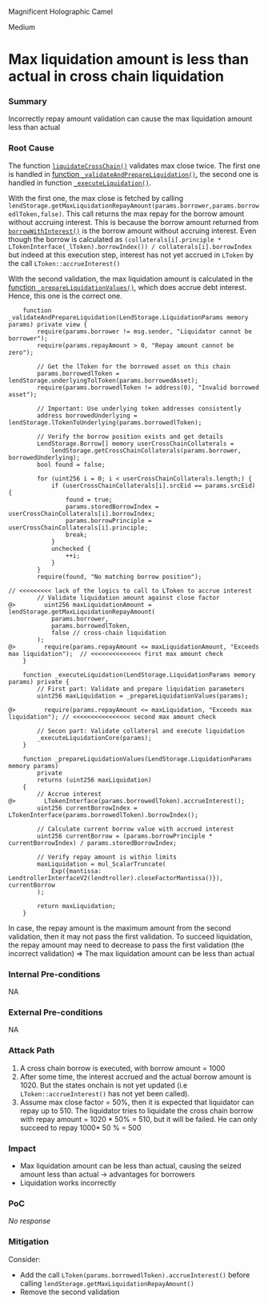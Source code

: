 Magnificent Holographic Camel

Medium

# Max liquidation amount is less than actual in cross chain liquidation

### Summary

Incorrectly repay amount validation can cause the max liquidation amount less than actual

### Root Cause

The function [`liquidateCrossChain()`](https://github.com/sherlock-audit/2025-05-lend-audit-contest/blob/main/Lend-V2/src/LayerZero/CrossChainRouter.sol#L172) validates max close twice. The first one is handled in [function `_validateAndPrepareLiquidation()`](https://github.com/sherlock-audit/2025-05-lend-audit-contest/blob/main/Lend-V2/src/LayerZero/CrossChainRouter.sol#L197-L233), the second one is handled in function [`_executeLiquidation()`](https://github.com/sherlock-audit/2025-05-lend-audit-contest/blob/main/Lend-V2/src/LayerZero/CrossChainRouter.sol#L235C14-L239).

With the first one, the max close is fetched by calling `lendStorage.getMaxLiquidationRepayAmount(params.borrower,params.borrowedlToken,false)`. This call returns the max repay for the borrow amount without accruing interest. This is because the borrow amount returned from [`borrowWithInterest()`](https://github.com/sherlock-audit/2025-05-lend-audit-contest/blob/main/Lend-V2/src/LayerZero/LendStorage.sol#L478C14-L503) is the borrow amount without accruing interest. Even though the borrow is calculated as `(collaterals[i].principle * LTokenInterface(_lToken).borrowIndex()) / collaterals[i].borrowIndex` but indeed at this execution step, interest has not yet accrued in `LToken` by the call `LToken::accrueInterest()`

With the second validation, the max liquidation amount is calculated in the [function `_prepareLiquidationValues()`](https://github.com/sherlock-audit/2025-05-lend-audit-contest/blob/main/Lend-V2/src/LayerZero/CrossChainRouter.sol#L245-L262), which does accrue debt interest. Hence, this one is the correct one.

```solidity
    function _validateAndPrepareLiquidation(LendStorage.LiquidationParams memory params) private view {
        require(params.borrower != msg.sender, "Liquidator cannot be borrower");
        require(params.repayAmount > 0, "Repay amount cannot be zero");

        // Get the lToken for the borrowed asset on this chain
        params.borrowedlToken = lendStorage.underlyingTolToken(params.borrowedAsset);
        require(params.borrowedlToken != address(0), "Invalid borrowed asset");

        // Important: Use underlying token addresses consistently
        address borrowedUnderlying = lendStorage.lTokenToUnderlying(params.borrowedlToken);

        // Verify the borrow position exists and get details
        LendStorage.Borrow[] memory userCrossChainCollaterals =
            lendStorage.getCrossChainCollaterals(params.borrower, borrowedUnderlying);
        bool found = false;

        for (uint256 i = 0; i < userCrossChainCollaterals.length;) {
            if (userCrossChainCollaterals[i].srcEid == params.srcEid) {
                found = true;
                params.storedBorrowIndex = userCrossChainCollaterals[i].borrowIndex;
                params.borrowPrinciple = userCrossChainCollaterals[i].principle;
                break;
            }
            unchecked {
                ++i;
            }
        }
        require(found, "No matching borrow position");

// <<<<<<<<< lack of the logics to call to LToken to accrue interest
        // Validate liquidation amount against close factor
@>        uint256 maxLiquidationAmount = lendStorage.getMaxLiquidationRepayAmount(
            params.borrower,
            params.borrowedlToken,
            false // cross-chain liquidation
        );
@>        require(params.repayAmount <= maxLiquidationAmount, "Exceeds max liquidation");  // <<<<<<<<<<<<<< first max amount check
    }

    function _executeLiquidation(LendStorage.LiquidationParams memory params) private {
        // First part: Validate and prepare liquidation parameters
        uint256 maxLiquidation = _prepareLiquidationValues(params);

@>        require(params.repayAmount <= maxLiquidation, "Exceeds max liquidation"); // <<<<<<<<<<<<<<<< second max amount check

        // Secon part: Validate collateral and execute liquidation
        _executeLiquidationCore(params);
    }

    function _prepareLiquidationValues(LendStorage.LiquidationParams memory params)
        private
        returns (uint256 maxLiquidation)
    {
        // Accrue interest
@>        LTokenInterface(params.borrowedlToken).accrueInterest();
        uint256 currentBorrowIndex = LTokenInterface(params.borrowedlToken).borrowIndex();

        // Calculate current borrow value with accrued interest
        uint256 currentBorrow = (params.borrowPrinciple * currentBorrowIndex) / params.storedBorrowIndex;

        // Verify repay amount is within limits
        maxLiquidation = mul_ScalarTruncate(
            Exp({mantissa: LendtrollerInterfaceV2(lendtroller).closeFactorMantissa()}), currentBorrow
        );

        return maxLiquidation;
    }
```

In case, the repay amount is the maximum amount from the second validation, then it may not pass the first validation. To succeed liquidation, the repay amount may need to decrease to pass the first validation (the incorrect validation) => The max liquidation amount can be less than actual

### Internal Pre-conditions

NA

### External Pre-conditions

NA

### Attack Path

1. A cross chain borrow is executed, with borrow amount = 1000
2. After some time, the interest accrued and the actual borrow amount is 1020. But the states onchain is not yet updated (i.e `LToken::accrueInterest()` has not yet been called).
3. Assume max close factor = 50%, then it is expected that liquidator can repay up to 510. 
The liquidator tries to liquidate the cross chain borrow with repay amount = 1020 * 50% = 510, but it will be failed. 
He can only succeed to repay 1000* 50 % = 500

### Impact

- Max liquidation amount can be less than actual, causing the seized amount less than actual -> advantages for borrowers
- Liquidation works incorrectly

### PoC

_No response_

### Mitigation

Consider:
- Add the call `LToken(params.borrowedlToken).accrueInterest()` before calling `lendStorage.getMaxLiquidationRepayAmount()`
- Remove the second validation